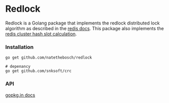 # Redlock

Redlock is a Golang package that implements the redlock distributed lock algorithm as described in the [redis docs](https://redis.io/topics/distlock). 
This package also implements the [redis cluster hash slot calculation](https://redis.io/topics/cluster-spec).

### Installation
```
go get github.com/natethebosch/redlock

# depenancy
go get github.com/snksoft/crc
```

### API

[gopkg.in docs](https://godoc.org/gopkg.in/natethebosch/redlock.v1)